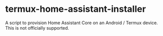 # termux-home-assistant-installer
A script to provision Home Assistant Core on an Android / Termux device. This is not officially supported.
